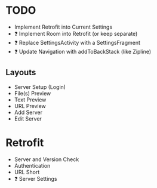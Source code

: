 # TODO

- Implement Retrofit into Current Settings
- ❓ Implement Room into Retrofit (or keep separate)
- ❓ Replace SettingsActivity with a SettingsFragment
- ❓ Update Navigation with addToBackStack (like Zipline)

## Layouts

- Server Setup (Login)
- File(s) Preview
- Text Preview
- URL Preview
- Add Server
- Edit Server

# Retrofit

- Server and Version Check
- Authentication
- URL Short
- ❓ Server Settings
